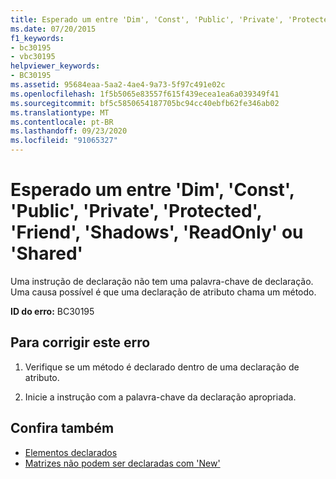 ```yaml
---
title: Esperado um entre 'Dim', 'Const', 'Public', 'Private', 'Protected', 'Friend', 'Shadows', 'ReadOnly' ou 'Shared'
ms.date: 07/20/2015
f1_keywords:
- bc30195
- vbc30195
helpviewer_keywords:
- BC30195
ms.assetid: 95684eaa-5aa2-4ae4-9a73-5f97c491e02c
ms.openlocfilehash: 1f5b5065e83557f615f439ecea1ea6a039349f41
ms.sourcegitcommit: bf5c5850654187705bc94cc40ebfb62fe346ab02
ms.translationtype: MT
ms.contentlocale: pt-BR
ms.lasthandoff: 09/23/2020
ms.locfileid: "91065327"
---
```

# <a name="expected-one-of-dim-const-public-private-protected-friend-shadows-readonly-or-shared"></a>Esperado um entre 'Dim', 'Const', 'Public', 'Private', 'Protected', 'Friend', 'Shadows', 'ReadOnly' ou 'Shared'

Uma instrução de declaração não tem uma palavra-chave de declaração. Uma causa possível é que uma declaração de atributo chama um método.  
  
 **ID do erro:** BC30195  
  
## <a name="to-correct-this-error"></a>Para corrigir este erro  
  
1. Verifique se um método é declarado dentro de uma declaração de atributo.  
  
2. Inicie a instrução com a palavra-chave da declaração apropriada.  
  
## <a name="see-also"></a>Confira também

- [Elementos declarados](../programming-guide/language-features/declared-elements/index.md)
- [Matrizes não podem ser declaradas com 'New'](bc30053.md)

